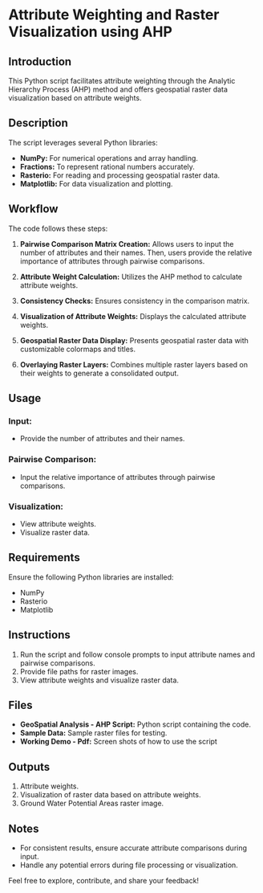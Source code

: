 # Attribute Weighting and Raster Visualization using AHP

## Introduction

This Python script facilitates attribute weighting through the Analytic Hierarchy Process (AHP) method and offers geospatial raster data visualization based on attribute weights.

## Description

The script leverages several Python libraries:

- **NumPy:** For numerical operations and array handling.
- **Fractions:** To represent rational numbers accurately.
- **Rasterio:** For reading and processing geospatial raster data.
- **Matplotlib:** For data visualization and plotting.

## Workflow

The code follows these steps:

1. **Pairwise Comparison Matrix Creation:** Allows users to input the number of attributes and their names. Then, users provide the relative importance of attributes through pairwise comparisons.

2. **Attribute Weight Calculation:** Utilizes the AHP method to calculate attribute weights.

3. **Consistency Checks:** Ensures consistency in the comparison matrix.

4. **Visualization of Attribute Weights:** Displays the calculated attribute weights.

5. **Geospatial Raster Data Display:** Presents geospatial raster data with customizable colormaps and titles.

6. **Overlaying Raster Layers:** Combines multiple raster layers based on their weights to generate a consolidated output.

## Usage

### Input:

- Provide the number of attributes and their names.
  
### Pairwise Comparison:

- Input the relative importance of attributes through pairwise comparisons.

### Visualization:

- View attribute weights.
- Visualize raster data.

## Requirements

Ensure the following Python libraries are installed:

- NumPy
- Rasterio
- Matplotlib

## Instructions

1. Run the script and follow console prompts to input attribute names and pairwise comparisons.
2. Provide file paths for raster images.
3. View attribute weights and visualize raster data.

## Files

- **GeoSpatial Analysis - AHP Script:** Python script containing the code.
- **Sample Data:** Sample raster files for testing.
- **Working Demo - Pdf:** Screen shots of how to use the script
## Outputs

1. Attribute weights.
2. Visualization of raster data based on attribute weights.
3. Ground Water Potential Areas raster image.

## Notes

- For consistent results, ensure accurate attribute comparisons during input.
- Handle any potential errors during file processing or visualization.

Feel free to explore, contribute, and share your feedback!
